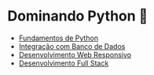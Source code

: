 # Dominando Python :snake:

- [Fundamentos de Python](https://github.com/lucianodacunha/dominando-python/tree/modulo-01)
- [Integração com Banco de Dados](https://github.com/lucianodacunha/dominando-python/tree/modulo-02)
- [Desenvolvimento Web Responsivo]()
- [Desenvolvimento Full Stack]()